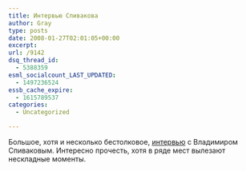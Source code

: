 ```yaml
---
title: Интервью Спивакова
author: Gray
type: posts
date: 2008-01-27T02:01:05+00:00
excerpt:
url: /9142
dsq_thread_id:
  - 5388359
esml_socialcount_LAST_UPDATED:
  - 1497236524
essb_cache_expire:
  - 1615789537
categories:
  - Uncategorized

---
```








Большое, хотя и несколько бестолковое, <a href="http://www.zn.ua/3000/3680/61838/" target="_blank">интервью</a> с Владимиром Спиваковым. Интересно прочесть, хотя в ряде мест вылезают нескладные моменты.